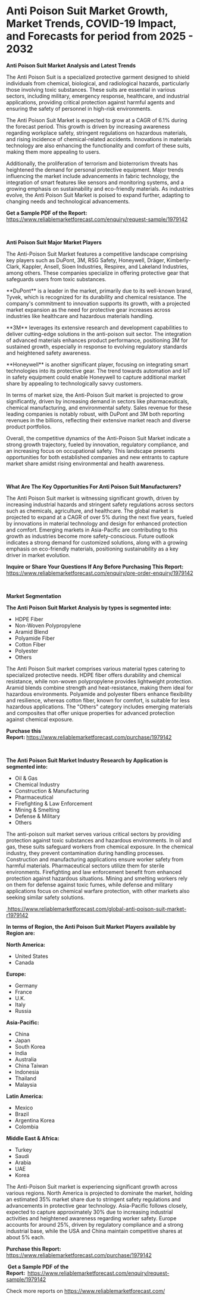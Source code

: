 <p><h1>Anti Poison Suit Market Growth, Market Trends, COVID-19 Impact, and Forecasts for period from 2025 - 2032</h1></p><p><strong>Anti Poison Suit Market Analysis and Latest Trends</strong></p>
<p><p>The Anti Poison Suit is a specialized protective garment designed to shield individuals from chemical, biological, and radiological hazards, particularly those involving toxic substances. These suits are essential in various sectors, including military, emergency response, healthcare, and industrial applications, providing critical protection against harmful agents and ensuring the safety of personnel in high-risk environments.</p><p>The Anti Poison Suit Market is expected to grow at a CAGR of 6.1% during the forecast period. This growth is driven by increasing awareness regarding workplace safety, stringent regulations on hazardous materials, and rising incidence of chemical-related accidents. Innovations in materials technology are also enhancing the functionality and comfort of these suits, making them more appealing to users. </p><p>Additionally, the proliferation of terrorism and bioterrorism threats has heightened the demand for personal protective equipment. Major trends influencing the market include advancements in fabric technology, the integration of smart features like sensors and monitoring systems, and a growing emphasis on sustainability and eco-friendly materials. As industries evolve, the Anti Poison Suit Market is poised to expand further, adapting to changing needs and technological advancements.</p></p>
<p><strong>Get a Sample PDF of the Report:&nbsp;</strong> <a href="https://www.reliablemarketforecast.com/enquiry/request-sample/1979142?utm_campaign=1130&utm_medium=2&utm_source=Github&utm_content=ia&utm_term=15012025&utm_id=anti-poison-suit">https://www.reliablemarketforecast.com/enquiry/request-sample/1979142</a></p>
<p>&nbsp;</p>
<p><strong>Anti Poison Suit Major Market Players</strong></p>
<p><p>The Anti-Poison Suit Market features a competitive landscape comprising key players such as DuPont, 3M, RSG Safety, Honeywell, Dräger, Kimberly-Clark, Kappler, Ansell, Sioen Industries, Respirex, and Lakeland Industries, among others. These companies specialize in offering protective gear that safeguards users from toxic substances.</p><p>**DuPont** is a leader in the market, primarily due to its well-known brand, Tyvek, which is recognized for its durability and chemical resistance. The company's commitment to innovation supports its growth, with a projected market expansion as the need for protective gear increases across industries like healthcare and hazardous materials handling.</p><p>**3M** leverages its extensive research and development capabilities to deliver cutting-edge solutions in the anti-poison suit sector. The integration of advanced materials enhances product performance, positioning 3M for sustained growth, especially in response to evolving regulatory standards and heightened safety awareness.</p><p>**Honeywell** is another significant player, focusing on integrating smart technologies into its protective gear. The trend towards automation and IoT in safety equipment could enable Honeywell to capture additional market share by appealing to technologically savvy customers.</p><p>In terms of market size, the Anti-Poison Suit market is projected to grow significantly, driven by increasing demand in sectors like pharmaceuticals, chemical manufacturing, and environmental safety. Sales revenue for these leading companies is notably robust, with DuPont and 3M both reporting revenues in the billions, reflecting their extensive market reach and diverse product portfolios.</p><p>Overall, the competitive dynamics of the Anti-Poison Suit Market indicate a strong growth trajectory, fueled by innovation, regulatory compliance, and an increasing focus on occupational safety. This landscape presents opportunities for both established companies and new entrants to capture market share amidst rising environmental and health awareness.</p></p>
<p>&nbsp;</p>
<p><strong>What Are The Key Opportunities For Anti Poison Suit Manufacturers?</strong></p>
<p><p>The Anti Poison Suit market is witnessing significant growth, driven by increasing industrial hazards and stringent safety regulations across sectors such as chemicals, agriculture, and healthcare. The global market is projected to expand at a CAGR of over 5% during the next five years, fueled by innovations in material technology and design for enhanced protection and comfort. Emerging markets in Asia-Pacific are contributing to this growth as industries become more safety-conscious. Future outlook indicates a strong demand for customized solutions, along with a growing emphasis on eco-friendly materials, positioning sustainability as a key driver in market evolution.</p></p>
<p><strong>Inquire or Share Your Questions If Any Before Purchasing This Report:</strong> <a href="https://www.reliablemarketforecast.com/enquiry/pre-order-enquiry/1979142?utm_campaign=1130&utm_medium=2&utm_source=Github&utm_content=ia&utm_term=15012025&utm_id=anti-poison-suit">https://www.reliablemarketforecast.com/enquiry/pre-order-enquiry/1979142</a></p>
<p>&nbsp;</p>
<p><strong>Market Segmentation</strong></p>
<p><strong>The Anti Poison Suit Market Analysis by types is segmented into:</strong></p>
<p><ul><li>HDPE Fiber</li><li>Non-Woven Polypropylene</li><li>Aramid Blend</li><li>Polyamide Fiber</li><li>Cotton Fiber</li><li>Polyester</li><li>Others</li></ul></p>
<p><p>The Anti Poison Suit market comprises various material types catering to specialized protective needs. HDPE fiber offers durability and chemical resistance, while non-woven polypropylene provides lightweight protection. Aramid blends combine strength and heat-resistance, making them ideal for hazardous environments. Polyamide and polyester fibers enhance flexibility and resilience, whereas cotton fiber, known for comfort, is suitable for less hazardous applications. The "Others" category includes emerging materials and composites that offer unique properties for advanced protection against chemical exposure.</p></p>
<p><strong>Purchase this Report:&nbsp;</strong><a href="https://www.reliablemarketforecast.com/purchase/1979142?utm_campaign=1130&utm_medium=2&utm_source=Github&utm_content=ia&utm_term=15012025&utm_id=anti-poison-suit">https://www.reliablemarketforecast.com/purchase/1979142</a></p>
<p>&nbsp;</p>
<p><strong>The Anti Poison Suit Market Industry Research by Application is segmented into:</strong></p>
<p><ul><li>Oil & Gas</li><li>Chemical Industry</li><li>Construction & Manufacturing</li><li>Pharmaceutical</li><li>Firefighting & Law Enforcement</li><li>Mining & Smelting</li><li>Defense & Military</li><li>Others</li></ul></p>
<p><p>The anti-poison suit market serves various critical sectors by providing protection against toxic substances and hazardous environments. In oil and gas, these suits safeguard workers from chemical exposure. In the chemical industry, they prevent contamination during handling processes. Construction and manufacturing applications ensure worker safety from harmful materials. Pharmaceutical sectors utilize them for sterile environments. Firefighting and law enforcement benefit from enhanced protection against hazardous situations. Mining and smelting workers rely on them for defense against toxic fumes, while defense and military applications focus on chemical warfare protection, with other markets also seeking similar safety solutions.</p></p>
<p><a href="https://www.reliablemarketforecast.com/global-anti-poison-suit-market-r1979142?utm_campaign=1130&utm_medium=2&utm_source=Github&utm_content=ia&utm_term=15012025&utm_id=anti-poison-suit">&nbsp;https://www.reliablemarketforecast.com/global-anti-poison-suit-market-r1979142</a></p>
<p><strong>In terms of Region, the Anti Poison Suit Market Players available by Region are:</strong></p>
<p>
    <p> <strong> North America: </strong>
        <ul>
            <li>United States</li>
            <li>Canada</li>
        </ul>
        </p> 
    <p> <strong> Europe: </strong>
        <ul>
            <li>Germany</li>
            <li>France</li>
            <li>U.K.</li>
            <li>Italy</li>
            <li>Russia</li>
        </ul>
        </p> 
    <p> <strong> Asia-Pacific: </strong>
        <ul>
            <li>China</li>
            <li>Japan</li>
            <li>South Korea</li>
            <li>India</li>
            <li>Australia</li>
            <li>China Taiwan</li>
            <li>Indonesia</li>
            <li>Thailand</li>
            <li>Malaysia</li>
        </ul>
        </p> 
    <p> <strong> Latin America: </strong>
        <ul>
            <li>Mexico</li>
            <li>Brazil</li>
            <li>Argentina Korea</li>
            <li>Colombia</li>
        </ul>
        </p> 
    <p> <strong> Middle East & Africa: </strong>
        <ul>
            <li>Turkey</li>
            <li>Saudi</li>
            <li>Arabia</li>
            <li>UAE</li>
            <li>Korea</li>
        </ul>
    </p>
    </p>
<p><p>The Anti-Poison Suit market is experiencing significant growth across various regions. North America is projected to dominate the market, holding an estimated 35% market share due to stringent safety regulations and advancements in protective gear technology. Asia-Pacific follows closely, expected to capture approximately 30% due to increasing industrial activities and heightened awareness regarding worker safety. Europe accounts for around 25%, driven by regulatory compliance and a strong industrial base, while the USA and China maintain competitive shares at about 5% each.</p></p>
<p><strong>Purchase this Report: </strong><a href="https://www.reliablemarketforecast.com/purchase/1979142?utm_campaign=1130&utm_medium=2&utm_source=Github&utm_content=ia&utm_term=15012025&utm_id=anti-poison-suit">https://www.reliablemarketforecast.com/purchase/1979142</a></p>
<p>&nbsp;<strong>Get a Sample PDF of the Report:&nbsp;&nbsp;</strong><a href="https://www.reliablemarketforecast.com/enquiry/request-sample/1979142?utm_campaign=1130&utm_medium=2&utm_source=Github&utm_content=ia&utm_term=15012025&utm_id=anti-poison-suit">https://www.reliablemarketforecast.com/enquiry/request-sample/1979142</a></p>
<p><strong></strong></p>
<p>Check more reports on <a href="https://www.reliablemarketforecast.com/?utm_campaign=1130&utm_medium=2&utm_source=Github&utm_content=ia&utm_term=15012025&utm_id=anti-poison-suit">https://www.reliablemarketforecast.com/</a></p>